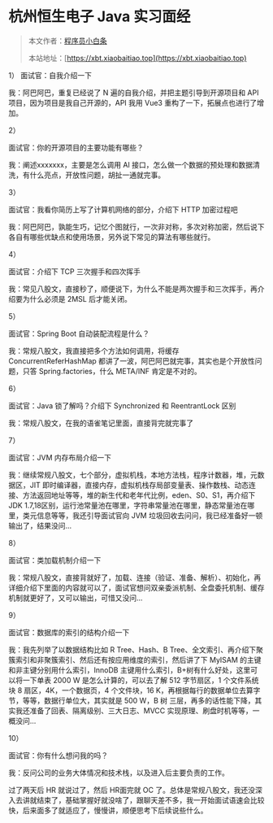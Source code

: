 # 杭州恒生电子 Java 实习面经

> 本文作者：[程序员小白条](https://github.com/luoye6)
>
> 本站地址：[https://xbt.xiaobaitiao.top](https://xbt.xiaobaitiao.top)

1）
面试官：自我介绍一下

我：阿巴阿巴，重复已经说了 N 遍的自我介绍，并把主题引导到开源项目和 API 项目，因为项目是我自己开源的，API 我用 Vue3 重构了一下，拓展点也进行了增加。

2）

面试官：你的开源项目的主要功能有哪些？

我：阐述xxxxxxx，主要是怎么调用 AI 接口，怎么做一个数据的预处理和数据清洗，有什么亮点，开放性问题，胡扯一通就完事。

3）

面试官：我看你简历上写了计算机网络的部分，介绍下 HTTP 加密过程吧

我：阿巴阿巴，孰能生巧，记忆个图就行，一次非对称，多次对称加密，然后说下各自有哪些优缺点和使用场景，另外说下常见的算法有哪些就行。

4）

面试官：介绍下 TCP 三次握手和四次挥手

我：常见八股文，直接秒了，顺便说下，为什么不能是两次握手和三次挥手，再介绍要为什么必须是 2MSL 后才能关闭。

5）

面试官：Spring Boot 自动装配流程是什么？

我：常规八股文，我直接把多个方法如何调用，将缓存 ConcurrentReferHashMap 都讲了一波，阿巴阿巴就完事，其实也是个开放性问题，只答 Spring.factories，什么 META/INF 肯定是不对的。

6）

面试官：Java 锁了解吗？介绍下 Synchronized 和 ReentrantLock 区别

我：常规八股文，在我的语雀笔记里面，直接背完就完事了

7）

面试官：JVM 内存布局介绍一下

我：继续常规八股文，七个部分，虚拟机栈，本地方法栈，程序计数器，堆，元数据区，JIT 即时编译器，直接内存，虚拟机栈存局部变量表、操作数栈、动态连接、方法返回地址等等，堆的新生代和老年代比例，eden、S0、S1，再介绍下 JDK 1.7,18区别，运行池常量池在哪里，字符串常量池在哪里，静态常量池在哪里，类元信息等等，我还引导面试官向 JVM 垃圾回收去问问，我已经准备好一顿输出了，结果没问...

8）

面试官：类加载机制介绍一下

我：常规八股文，直接背就好了，加载、连接（验证、准备、解析）、初始化，再详细介绍下里面的内容就可以了，面试官想问双亲委派机制、全盘委托机制、缓存机制就更好了，又可以输出，可惜又没问...

9）

面试官：数据库的索引的结构介绍一下

我：我先列举了以数据结构比如 R Tree、Hash、B Tree、全文索引、再介绍下聚簇索引和非聚簇索引、然后还有按应用维度的索引，然后讲了下 MyISAM 的主键和非主键分别用什么索引，InnoDB 主键用什么索引，B+树有什么好处，这里可以将一下单表 2000 W 是怎么计算的，可以去了解 512 字节扇区，1 个文件系统块 8 扇区，4K，一个数据页，4 个文件块，16 K，再根据每行的数据单位去算字节，等等，数据行单位大，其实就是 500 W，B 树 三层，再多的话性能下降，其实我还准备了回表、隔离级别、三大日志、MVCC 实现原理、刷盘时机等等，一概没问...

10）

面试官：你有什么想问我的吗？

我：反问公司的业务大体情况和技术栈，以及进入后主要负责的工作。

过了两天后 HR 就说过了，然后 HR面完就 OC 了。总体是常规八股文，我还没深入去讲就结束了，基础掌握好就没啥了，跟聊天差不多，我一开始面试语速会比较快，后来面多了就适应了，慢慢讲，顺便思考下后续说些什么。